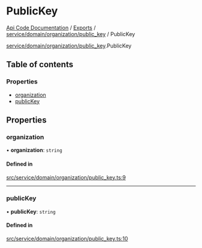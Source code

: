 # PublicKey
 
[Api Code Documentation](../README.md) / [Exports](../modules.md) / [service/domain/organization/public\_key](../modules/service_domain_organization_public_key.md) / PublicKey

[service/domain/organization/public\_key](../modules/service_domain_organization_public_key.md).PublicKey

## Table of contents

### Properties

- [organization](service_domain_organization_public_key.PublicKey.md#organization)
- [publicKey](service_domain_organization_public_key.PublicKey.md#publickey)

## Properties

### organization

• **organization**: `string`

#### Defined in

[src/service/domain/organization/public_key.ts:9](https://github.com/openkfw/TruBudget/blob/1602d8b/api/src/service/domain/organization/public_key.ts#L9)

___

### publicKey

• **publicKey**: `string`

#### Defined in

[src/service/domain/organization/public_key.ts:10](https://github.com/openkfw/TruBudget/blob/1602d8b/api/src/service/domain/organization/public_key.ts#L10)
